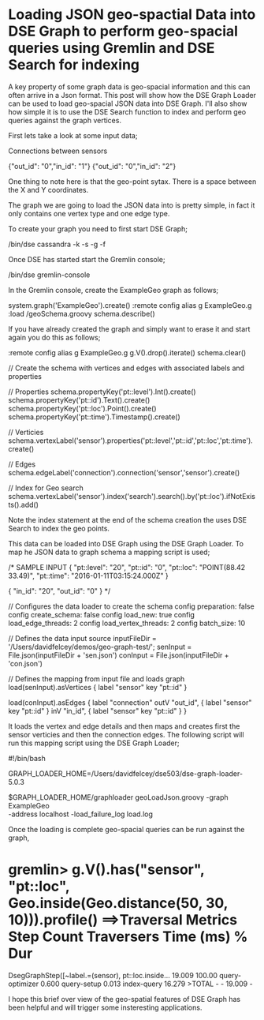 # Loading JSON geo-spactial Data into DSE Graph to perform geo-spacial queries using Gremlin and DSE Search for indexing

A key property of some graph data is geo-spacial information and this can often arrive in a Json format. This post will show how the DSE Graph Loader can be used to load geo-spacial JSON data into DSE Graph. I'll also show how simple it is to use the DSE Search function to index and perform geo queries against the graph vertices.

First lets take a look at some input data;

Connections between sensors

{"out_id": "0","in_id": "1"}
{"out_id": "0","in_id": "2"}

One thing to note here is that the geo-point sytax. There is a space between the X and Y coordinates.

The graph we are going to load the JSON data into is pretty simple, in fact it only contains one vertex type and one edge type.

To create your graph you need to first start DSE Graph;

<DSE Home Dir>/bin/dse cassandra -k -s -g -f

Once DSE has started start the Gremlin console;

<DSE Home>/bin/dse gremlin-console

In the Gremlin console, create the ExampleGeo graph as follows;

system.graph('ExampleGeo').create()
:remote config alias g ExampleGeo.g
:load <full path>/geoSchema.groovy
schema.describe()

If you have already created the graph and simply want to erase it and start again you do this as follows;

:remote config alias g ExampleGeo.g
g.V().drop().iterate()
schema.clear()

// Create the schema with vertices and edges with associated labels and properties
 
// Properties
schema.propertyKey('pt::level').Int().create()
schema.propertyKey('pt::id').Text().create()
schema.propertyKey('pt::loc').Point().create()
schema.propertyKey('pt::time').Timestamp().create()
 
// Verticies 
schema.vertexLabel('sensor').properties('pt::level','pt::id','pt::loc','pt::time').create()

// Edges 
schema.edgeLabel('connection').connection('sensor','sensor').create()

// Index for Geo search
schema.vertexLabel('sensor').index('search').search().by('pt::loc').ifNotExists().add()

Note the index statement at the end of the schema creation the uses DSE Search to index the geo points.

This data can be loaded into DSE Graph using the DSE Graph Loader. To map he JSON data to graph schema a mapping script is used;

/* SAMPLE INPUT
{
   "pt::level": "20",
   "pt::id": "0",
   "pt::loc": "POINT(88.42 33.49)",
   "pt::time": "2016-01-11T03:15:24.000Z"
}

{
   "in_id": "20",
   "out_id": "0"
}
*/

// Configures the data loader to create the schema
config preparation: false 
config create_schema: false 
config load_new: true
config load_edge_threads: 2 
config load_vertex_threads: 2 
config batch_size: 10
 
// Defines the data input source 
inputFileDir = '/Users/davidfelcey/demos/geo-graph-test/';
senInput = File.json(inputFileDir + 'sen.json')
conInput = File.json(inputFileDir + 'con.json')

// Defines the mapping from input file and loads graph
load(senInput).asVertices {
    label "sensor"
    key "pt::id"
}

load(conInput).asEdges {
    label "connection"
    outV "out_id", {
        label "sensor"
	key "pt::id"
    }
    inV "in_id", {
	label "sensor"
	key "pt::id" 
    }
}
	

It loads the vertex and edge details and then maps and creates first the sensor verticies and then the connection edges. The following script will run this mapping script using the DSE Graph Loader;

#!/bin/bash

GRAPH_LOADER_HOME=/Users/davidfelcey/dse503/dse-graph-loader-5.0.3

$GRAPH_LOADER_HOME/graphloader geoLoadJson.groovy -graph ExampleGeo \
  -address localhost -load_failure_log load.log

Once the loading is complete geo-spacial queries can be run against the graph,

gremlin> g.V().has("sensor", "pt::loc", Geo.inside(Geo.distance(50, 30, 10))).profile()
==>Traversal Metrics
Step                                                               Count  Traversers       Time (ms)    % Dur
=============================================================================================================
DsegGraphStep([~label.=(sensor), pt::loc.inside...                                            19.009   100.00
  query-optimizer                                                                              0.600
  query-setup                                                                                  0.013
  index-query                                                                                 16.279
                                            >TOTAL                     -           -          19.009        -


I hope this brief over view of the geo-spatial features of DSE Graph has been helpful and will trigger some insteresting applications.

